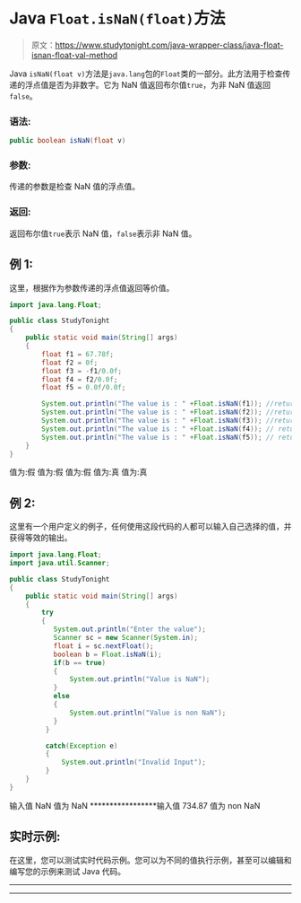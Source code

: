# Java `Float.isNaN(float)`方法

> 原文：<https://www.studytonight.com/java-wrapper-class/java-float-isnan-float-val-method>

Java `isNaN(float v)`方法是`java.lang`包的`Float`类的一部分。此方法用于检查传递的浮点值是否为非数字。它为 NaN 值返回布尔值`true`，为非 NaN 值返回`false`。

### 语法:

```java
public boolean isNaN(float v) 
```

### 参数:

传递的参数是检查 NaN 值的浮点值。

### 返回:

返回布尔值`true`表示 NaN 值，`false`表示非 NaN 值。

## 例 1:

这里，根据作为参数传递的浮点值返回等价值。

```java
import java.lang.Float;

public class StudyTonight
{  
    public static void main(String[] args) 
    {  
        float f1 = 67.78f;  
        float f2 = 0f; 
        float f3 = -f1/0.0f;
        float f4 = f2/0.0f;
        float f5 = 0.0f/0.0f;

        System.out.println("The value is : " +Float.isNaN(f1)); //returns false for finite value  
        System.out.println("The value is : " +Float.isNaN(f2)); //returns false for infinite value 
        System.out.println("The value is : " +Float.isNaN(f3)); //returns false for infinaite value 
        System.out.println("The value is : " +Float.isNaN(f4)); // returns true for NaN value
        System.out.println("The value is : " +Float.isNaN(f5)); // returs true for NaN 
    }  
} 
```

值为:假
值为:假
值为:假
值为:真
值为:真

## 例 2:

这里有一个用户定义的例子，任何使用这段代码的人都可以输入自己选择的值，并获得等效的输出。

```java
import java.lang.Float;
import java.util.Scanner;

public class StudyTonight
{  
    public static void main(String[] args) 
    {  
        try
        {
           System.out.println("Enter the value");
           Scanner sc = new Scanner(System.in);
           float i = sc.nextFloat(); 
           boolean b = Float.isNaN(i);
           if(b == true)
           {
               System.out.println("Value is NaN");
           }
           else
           {
               System.out.println("Value is non NaN");
           }
         }

         catch(Exception e)
         {
             System.out.println("Invalid Input");
         }   
    }
} 
```

输入值
NaN
值为 NaN
*****************输入值
734.87
值为 non NaN

## 实时示例:

在这里，您可以测试实时代码示例。您可以为不同的值执行示例，甚至可以编辑和编写您的示例来测试 Java 代码。

* * *

* * *